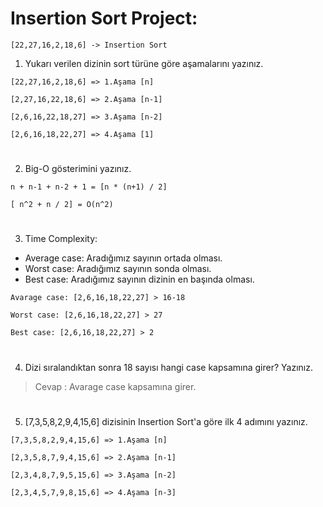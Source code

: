 # Insertion Sort Project:

`[22,27,16,2,18,6] -> Insertion Sort`

1. Yukarı verilen dizinin sort türüne göre aşamalarını yazınız.

```
[22,27,16,2,18,6] => 1.Aşama [n]

[2,27,16,22,18,6] => 2.Aşama [n-1]

[2,6,16,22,18,27] => 3.Aşama [n-2]

[2,6,16,18,22,27] => 4.Aşama [1]
```

#

2. Big-O gösterimini yazınız.

```
n + n-1 + n-2 + 1 = [n * (n+1) / 2]

[ n^2 + n / 2] = O(n^2)
```

#

3. Time Complexity:
- Average case: Aradığımız sayının ortada olması.
- Worst case: Aradığımız sayının sonda olması.
- Best case: Aradığımız sayının dizinin en başında olması.


```
Avarage case: [2,6,16,18,22,27] > 16-18

Worst case: [2,6,16,18,22,27] > 27

Best case: [2,6,16,18,22,27] > 2
```

#

4. Dizi sıralandıktan sonra 18 sayısı hangi case kapsamına girer? Yazınız.

>Cevap : Avarage case kapsamına girer.

#

5. [7,3,5,8,2,9,4,15,6] dizisinin Insertion Sort'a göre ilk 4 adımını yazınız.

```
[7,3,5,8,2,9,4,15,6] => 1.Aşama [n]

[2,3,5,8,7,9,4,15,6] => 2.Aşama [n-1]

[2,3,4,8,7,9,5,15,6] => 3.Aşama [n-2]

[2,3,4,5,7,9,8,15,6] => 4.Aşama [n-3]
```